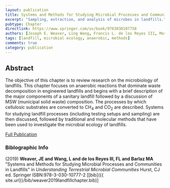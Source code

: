 ```yaml
---
layout: publication
title: Systems and Methods for Studying Microbial Processes and Communities in Landfills
excerpt: "Sampling, extraction, and analysis of microbes in landfills."
pubtype: Chapter
directlink: https://www.springer.com/us/book/9783030107758 
authors: [Joseph E. Weaver, Ling Wang, Francis L. de los Reyes III, Morton A. Barlaz]
tags: [landfill, microbial ecology, anaerobic, methods]
comments: true
category: publication
---
```

## Abstract
The objective of this chapter is to review research on the microbiology of landfills. This chapter focuses on anaerobic reactions that dominate waste decomposition in engineered landfills and begins with a brief description of the major components of a sanitary landfill followed by a discussion of MSW (municipal solid waste) composition. The processes by which cellulosic substrates are converted to CH<sub>4</sub> and CO<sub>2</sub> are described. Systems for studying landfill processes (including testing setups and sampling) are then discussed, followed by traditional and molecular methods that have been used to investigate the microbial ecology of landfills.

[Full Publication](https://www.springer.com/us/book/9783030107758)


### Biblographic Info
(2019) **Weaver, JE and Wang, L  and de los Reyes III, FL and Barlaz MA** "Systems and Methods for Studying Microbial Processes and Communities in Landfills" in *Understanding Terrestrial Microbial Communities* Hurst, CJ ed. Springer ISBN:978-3-030-10777-2 \[[bib]({{ site.url}}/bib/weaver2019landfillchapter.bib)\]


